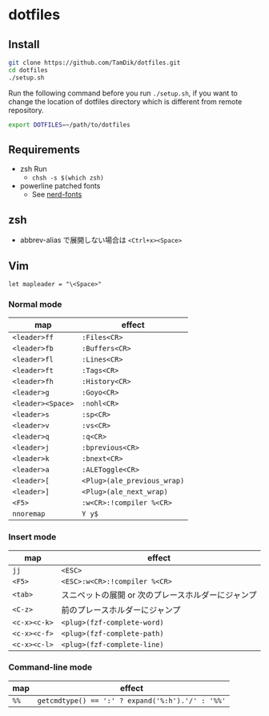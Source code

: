 # dotfiles

## Install
```sh
git clone https://github.com/TamDik/dotfiles.git
cd dotfiles
./setup.sh
```
Run the following command before you run `./setup.sh`, if you want to change the location of dotfiles directory which is different from remote repository.
```sh
export DOTFILES=~/path/to/dotfiles
```

## Requirements
* zsh Run
    * `chsh -s $(which zsh)`
* powerline patched fonts 
    * See [nerd-fonts](https://github.com/ryanoasis/nerd-fonts/blob/master/readme.md#font-installation)


## zsh
* abbrev-alias で展開しない場合は `<Ctrl+x><Space>`

## Vim
`let mapleader = "\<Space>"` 
### Normal mode
| map               | effect                      |
| ----------------- | --------------------------- |
| `<leader>ff`      | `:Files<CR>`                |
| `<leader>fb`      | `:Buffers<CR>`              |
| `<leader>fl`      | `:Lines<CR>`                |
| `<leader>ft`      | `:Tags<CR>`                 |
| `<leader>fh`      | `:History<CR>`              |
| `<leader>g`       | `:Goyo<CR>`                 |
| `<leader><Space>` | `:nohl<CR>`                 |
| `<leader>s`       | `:sp<CR>`                   |
| `<leader>v`       | `:vs<CR>`                   |
| `<leader>q`       | `:q<CR>`                    |
| `<leader>j`       | `:bprevious<CR>`            |
| `<leader>k`       | `:bnext<CR>`                |
| `<leader>a`       | `:ALEToggle<CR>`            |
| `<leader>[`       | `<Plug>(ale_previous_wrap)` |
| `<leader>]`       | `<Plug>(ale_next_wrap)`     |
| `<F5>`            | `:w<CR>:!compiler %<CR>`    |
| `nnoremap`        | `Y y$`                      |

### Insert mode
| map          | effect                                             |
| ------------ | -------------------------------------------------- |
| `jj`         | `<ESC>`                                            |
| `<F5>`       | `<ESC>:w<CR>:!compiler %<CR>`                      |
| `<tab>`      | スニペットの展開 or 次のプレースホルダーにジャンプ |
| `<C-z>`      | 前のプレースホルダーにジャンプ                     |
| `<c-x><c-k>` | `<plug>(fzf-complete-word)`                        |
| `<c-x><c-f>` | `<plug>(fzf-complete-path)`                        |
| `<c-x><c-l>` | `<plug>(fzf-complete-line)`                        |

### Command-line mode
| map    | effect                                           |
| ------ | ------------------------------------------------ |
| `%%`   | `getcmdtype() == ':' ? expand('%:h').'/' : '%%'` |
